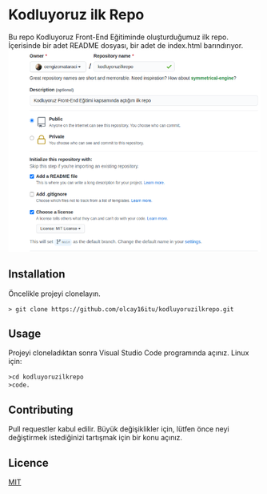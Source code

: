 # Kodluyoruz ilk Repo
Bu repo Kodluyoruz Front-End Eğitiminde oluşturduğumuz ilk repo. İçerisinde bir adet README dosyası, bir adet de index.html barındırıyor.
![](Images/github.png)
## Installation
Öncelikle projeyi clonelayın. 
```
> git clone https://github.com/olcay16itu/kodluyoruzilkrepo.git
```
## Usage
Projeyi cloneladıktan sonra Visual Studio Code programında açınız.
Linux için:
``` 
>cd kodluyoruzilkrepo  
>code. 
```
## Contributing
Pull requestler kabul edilir. Büyük değişiklikler için, lütfen önce neyi değiştirmek istediğinizi tartışmak için bir konu açınız.
## Licence
[MIT](https://choosealicense.com/licenses/mit/)